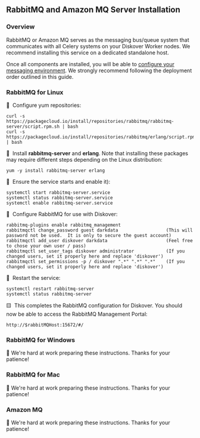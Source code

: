 
## RabbitMQ and Amazon MQ Server Installation

### Overview

RabbitMQ or Amazon MQ serves as the messaging bus/queue system that communicates with all Celery systems on your Diskover Worker nodes. We recommend installing this service on a dedicated standalone host.

Once all components are installed, you will be able to [configure your messaging environment](#config_message_queue). We strongly recommend following the deployment order outlined in this guide.

<p id=“install_rabbitmq”></p>

### RabbitMQ for Linux

🔴 &nbsp;Configure yum repositories:
```
curl -s https://packagecloud.io/install/repositories/rabbitmq/rabbitmq-server/script.rpm.sh | bash
curl -s https://packagecloud.io/install/repositories/rabbitmq/erlang/script.rpm.sh | bash
```

🔴 &nbsp;Install **rabbitmq-server** and **erlang**. Note that installing these packages may require different steps depending on the Linux distribution:
```
yum -y install rabbitmq-server erlang
```

🔴 &nbsp;Ensure the service starts and enable it):
```
systemctl start rabbitmq-server.service
systemctl status rabbitmq-server.service
systemctl enable rabbitmq-server.service
```

🔴 &nbsp;Configure RabbitMQ for use with Diskover:
```
rabbitmq-plugins enable rabbitmq_management
rabbitmqctl change_password guest darkdata                  (This will password not be used.  It is only to secure the guest account)
rabbitmqctl add_user diskover darkdata                      (Feel free to chose your own user / pass)
rabbitmqctl set_user_tags diskover administrator            (If you changed users, set it properly here and replace 'diskover')
rabbitmqctl set_permissions -p / diskover ".*" ".*" ".*"    (If you changed users, set it properly here and replace 'diskover')
```

🔴 &nbsp;Restart the service:
```
systemctl restart rabbitmq-server
systemctl status rabbitmq-server
```

🟨 &nbsp;This completes the RabbitMQ configuration for Diskover. You should now be able to access the RabbitMQ Management Portal:
```
http://$rabbitMQHost:15672/#/
```

### RabbitMQ for Windows

🚧 We're hard at work preparing these instructions. Thanks for your patience!

### RabbitMQ for Mac

🚧 We're hard at work preparing these instructions. Thanks for your patience!

<p id=“install_amazonmq”></p>

### Amazon MQ

🚧 We're hard at work preparing these instructions. Thanks for your patience!
